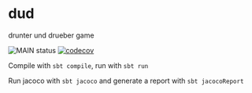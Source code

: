 # dud
drunter und drueber game 

![MAIN status](https://github.com/lewineder/dud/actions/workflows/scala.yml/badge.svg)
[![codecov](https://codecov.io/gh/lewineder/dud/branch/main/graph/badge.svg?token=PUIFJ9PH30)](https://codecov.io/gh/lewineder/dud)

Compile with `sbt compile`, run with `sbt run`

Run jacoco with `sbt jacoco` and generate a report with `sbt jacocoReport`
